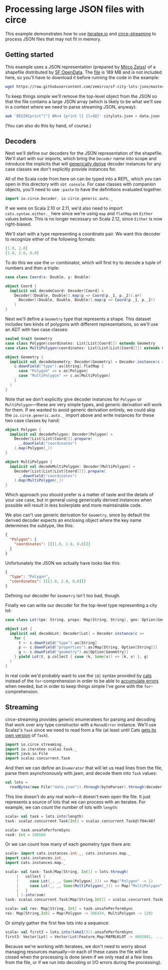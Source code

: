 # Processing large JSON files with circe

This example demonstrates how to use [iteratee.io][iteratee-io] and
[circe-streaming][circe-streaming] to process JSON files that may not fit in memory.

## Getting started

This example uses a JSON representation (prepared by [Mirco Zeiss][zemirco]) of a shapefile
distributed by [SF OpenData][sf-opendata]. The [file](https://github.com/zeMirco/sf-city-lots-json)
is 189 MB and is not included here, so you'll have to download it before running the code in the
example:

```bash
wget https://raw.githubusercontent.com/zemirco/sf-city-lots-json/master/citylots.json
```

To keep things simple we'll remove the top-level object from the JSON so that the file contains a
large JSON array (which is likely to be what we'll see in a context where we need to parse streaming
JSON, anyway):

```bash
awk 'BEGIN{print"["} NR>4 {print l} {l=$0}' citylots.json > data.json
```

(You can also do this by hand, of course.)

## Decoders

Next we'll define our decoders for the JSON representation of the shapefile. We'll start with our
imports, which bring the `Decoder` name into scope and introduce the implicits that will
[generically derive][generic-derivation] decoder instances for any case classes we don't explicitly
provide instances for.

All of the Scala code from here on can be typed into a REPL, which you can open in this directory
with `sbt console`. For case classes with companion objects, you'll need to use `:paste` to have the
definitions evaluated together.

```scala
import io.circe.Decoder, io.circe.generic.auto._
```

If we were on Scala 2.10 or 2.11, we'd also need to import `cats.syntax.either._` here since we're
using `map` and `flatMap` on `Either` values below. This is no longer necessary on Scala 2.12, since
`Either` is now right-biased.

We'll start with a type representing a coordinate pair. We want this decoder to recognize either of
the following formats:

```json
[1.0, 2.0]
[1.0, 2.0, 0.0]
```

To do this we use the `or` combinator, which will first try to decode a tuple of numbers and then a
triple:

```scala
case class Coord(x: Double, y: Double)

object Coord {
  implicit val decodeCoord: Decoder[Coord] =
    Decoder[(Double, Double)].map(p => Coord(p._1, p._2)).or(
      Decoder[(Double, Double, Double)].map(p => Coord(p._1, p._2))
    )
}
```

Next we'll define a `Geometry` type that represents a shape. This dataset includes two kinds of
polygons with different representations, so we'll use an ADT with two case classes:

```scala
sealed trait Geometry
case class Polygon(coordinates: List[List[Coord]]) extends Geometry
case class MultiPolygon(coordinates: List[List[List[Coord]]]) extends Geometry

object Geometry {
  implicit val decodeGeometry: Decoder[Geometry] = Decoder.instance(c =>
    c.downField("type").as[String].flatMap {
      case "Polygon" => c.as[Polygon]
      case "MultiPolygon" => c.as[MultiPolygon]
    }
  )
}
```

Note that we don't explicitly give decoder instances for `Polygon` or `MultiPolygon`—these are very
simple types, and generic derivation will work for them. If we wanted to avoid generic derivation
entirely, we could skip the `io.circe.generic.auto._` import above and write instances for these two
case classes by hand:

```scala
object Polygon {
  implicit val decodePolygon: Decoder[Polygon] =
    Decoder[List[List[Coord]]].prepare(
      _.downField("coordinates")
    ).map(Polygon(_))
}

object MultiPolygon {
  implicit val decodeMultiPolygon: Decoder[MultiPolygon] =
    Decoder[List[List[List[Coord]]]].prepare(
      _.downField("coordinates")
    ).map(MultiPolygon(_))
}
```

Which approach you should prefer is a matter of taste and the details of your use case, but in
general using generically derived instances when possible will result in less boilerplate and more
maintainable code.

We also can't use generic derivation for `Geometry`, since by default the derived decoder expects an
enclosing object where the key name determines the subtype, like this:

```json
{
  "Polygon": {
    "coordinates": [[[1.0, 2.0, 0.0]]]
  }
}
```

Unfortunately the JSON we actually have looks like this:

```json
{
  "type": "Polygon",
  "coordinates": [[[1.0, 2.0, 0.0]]]
}
```

Defining our decoder for `Geometry` isn't too bad, though.

Finally we can write our decoder for the top-level type representing a city lot:

```scala
case class Lot(tpe: String, props: Map[String, String], geo: Option[Geometry])

object Lot {
  implicit val decodeLot: Decoder[Lot] = Decoder.instance(c =>
    for {
      t <- c.downField("type").as[String]
      p <- c.downField("properties").as[Map[String, Option[String]]]
      g <- c.downField("geometry").as[Option[Geometry]]
    } yield Lot(t, p.collect { case (k, Some(v)) => (k, v) }, g)
  )
}
```

In real code we'd probably want to use the `|@|` syntax provided by [cats][cats] instead of the
`for`-comprehension in order to be able to [accumulate errors][error-accumulation] when needed, but
in order to keep things simple I've gone with the `for`-comprehension.

## Streaming

circe-streaming provides generic enumeratees for parsing and decoding that work over any type
constructor with a `MonadError` instance. We'll use Scalaz's `Task` since we need to read from a
file (at least until Cats [gets its own version][cats-32] of `Task`).

```scala
import io.circe.streaming._
import io.iteratee.scalaz.task._
import java.io.File
import scalaz.concurrent.Task
```

And then we can define an `Enumerator` that will let us read lines from the file, parse them
asynchronously with jawn, and decode them into `Task` values:

```scala
val lots =
  readBytes(new File("data.json")).through(byteParser).through(decoder[Task, Lot])
```

This line doesn't do any real work—it doesn't even open the file. It just represents a source of
lots that we can process with an iteratee. For example, we can count the number of lots with
`length`:

```scala
scala> val task = lots.into(length)
task: scalaz.concurrent.Task[Int] = scalaz.concurrent.Task@5f04c487

scala> task.unsafePerformSync
res0: Int = 206560
```

Or we can count how many of each geometry type there are:

```scala
scala> import cats.instances.int._, cats.instances.map._
import cats.instances.int._
import cats.instances.map._

scala> val task: Task[Map[String, Int]] = lots.through(
     |   collect {
     |     case Lot(_, _, Some(Polygon(_))) => Map("Polygon" -> 1)
     |     case Lot(_, _, Some(MultiPolygon(_))) => Map("MultiPolygon" -> 1)
     |   }
     | ).into(sum)
task: scalaz.concurrent.Task[Map[String,Int]] = scalaz.concurrent.Task@1d3a58cb

scala> val res: Map[String, Int] = task.unsafePerformSync
res: Map[String,Int] = Map(Polygon -> 206434, MultiPolygon -> 120)
```

Or simply gather the first few lots into a sequence:

```scala
scala> val first3 = lots.into(takeI(3)).unsafePerformSync
first3: Vector[Lot] = Vector(Lot(Feature,Map(MAPBLKLOT -> 0001001, ...
```

Because we're working with iteratees, we don't need to worry about managing resources manually—in
each of these cases the file will be closed when the processing is done (even if we only read at a
few lines from the file, or if we run into decoding or I/O errors during the processing).

[cats]: https://github.com/typelevel/cats
[cats-32]: https://github.com/typelevel/cats/issues/32
[circe-streaming]: ../../modules/streaming/
[error-accumulation]: https://meta.plasm.us/posts/2015/12/17/error-accumulating-decoders-in-circe/
[jawn]: https://github.com/non/jawn
[generic-derivation]: https://meta.plasm.us/posts/2015/11/08/type-classes-and-generic-derivation/
[iteratee-io]: https://github.com/travisbrown/iteratee
[sf-opendata]: https://data.sfgov.org/
[zemirco]: https://github.com/zemirco
